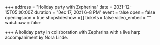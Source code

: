 +++
address = "Holiday party with Zepherina"
date = 2021-12-15T05:00:00Z
duration = "Dec 17, 2021 6–8 PM"
event = false
open = false
openingsoon = true
shopslideshow = []
tickets = false
video_embed = ""
watchnow = false

+++
A holiday party in collaboration with Zepherina with a live harp accompaniment by Nora Linde.